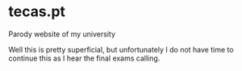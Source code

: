 # tecas.pt
Parody website of my university 

Well this is pretty superficial, but unfortunately I do not have time to continue this as I hear the final exams calling.

